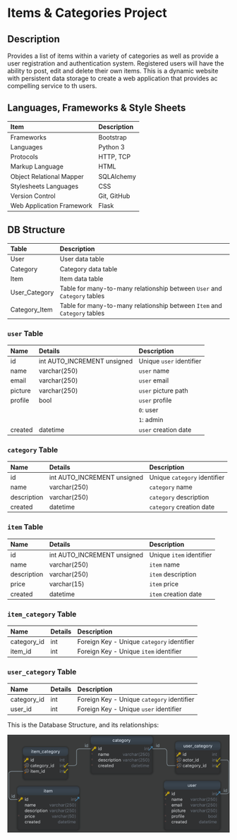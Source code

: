 # Items & Categories Project

## Description   
Provides a list of items within a variety of categories as well as provide a user registration and authentication system. Registered users will have the ability to post, edit and delete their own items.
This is a dynamic website with persistent data storage to create a web application that provides ac compelling service to th users.   
 
## Languages, Frameworks & Style Sheets 

| Item                      | Description  |
|:---                       |:---          |
| Frameworks                | Bootstrap    | 
| Languages                 | Python 3     |
| Protocols                 | HTTP, TCP    |
| Markup Language           | HTML         |
| Object Relational Mapper  | SQLAlchemy   |
| Stylesheets Languages     | CSS          |
| Version Control           | Git, GitHub  |
| Web Application Framework | Flask        |

## DB Structure   

| Table         |Description                                                               |
|:---           |:---                                                                      |
| User          | User data table                                                          |
| Category      | Category data table                                                      |
| Item          | Item data table                                                          |
| User_Category | Table for many-to-many relationship between `User` and `Category` tables |
| Category_Item | Table for many-to-many relationship between `Item` and `Category` tables |


### `user` Table   

| Name    | Details                     | Description              |
|:---     |:---                         |:---                      |
| id      | int AUTO_INCREMENT unsigned | Unique `user` identifier |
| name    | varchar(250)                | `user` name              |
| email   | varchar(250)                | `user` email             |
| picture | varchar(250)                | `user` picture path      |
| profile | bool                        | `user` profile           |
|         |                             | `0`: user                |
|         |                             | `1`: admin               |
| created | datetime                    | `user` creation date     |
 
### `category` Table   

| Name        | Details                     | Description                  |
|:---         |:---                         |:---                          |
| id          | int AUTO_INCREMENT unsigned | Unique `category` identifier |
| name        | varchar(250)                | `category` name              |
| description | varchar(250)                | `category` description       |
| created     | datetime                    | `category` creation date     |

### `item` Table   

| Name        | Details                     | Description              |
|:---         |:---                         |:---                      |
| id          | int AUTO_INCREMENT unsigned | Unique `item` identifier |
| name        | varchar(250)                | `item` name              |
| description | varchar(250)                | `item` description       |
| price       | varchar(15)                 | `item` price             |
| created     | datetime                    | `item` creation date     |

### `item_category` Table    

| Name        | Details | Description                                |
|:---         |:---     |:---                                        |
| category_id | int     | Foreign Key - Unique `category` identifier |
| item_id     | int     | Foreign Key - Unique `item` identifier     | 

### `user_category` Table    

| Name        | Details | Description                                |
|:---         |:---     |:---                                        |
| category_id | int     | Foreign Key - Unique `category` identifier |
| user_id     | int     | Foreign Key - Unique `user` identifier     |


This is the Database Structure, and its relationships:   

![Database Structure](./static/images/DB.png)

